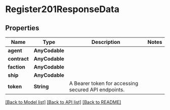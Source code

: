 # Register201ResponseData

## Properties
Name | Type | Description | Notes
------------ | ------------- | ------------- | -------------
**agent** | **AnyCodable** |  | 
**contract** | **AnyCodable** |  | 
**faction** | **AnyCodable** |  | 
**ship** | **AnyCodable** |  | 
**token** | **String** | A Bearer token for accessing secured API endpoints. | 

[[Back to Model list]](../README.md#documentation-for-models) [[Back to API list]](../README.md#documentation-for-api-endpoints) [[Back to README]](../README.md)


